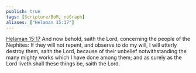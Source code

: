 ```yaml
---
publish: true
tags: [Scripture/BoM, noGraph]
aliases: ["Helaman 15:17"]
---
```

[Helaman 15:17](https://churchofjesuschrist.org/study/scriptures/bofm/hel/15?lang=eng&id=p17#p17) And now behold, saith the Lord, concerning the people of the Nephites: If they will not repent, and observe to do my will, I will utterly destroy them, saith the Lord, because of their unbelief notwithstanding the many mighty works which I have done among them; and as surely as the Lord liveth shall these things be, saith the Lord.




